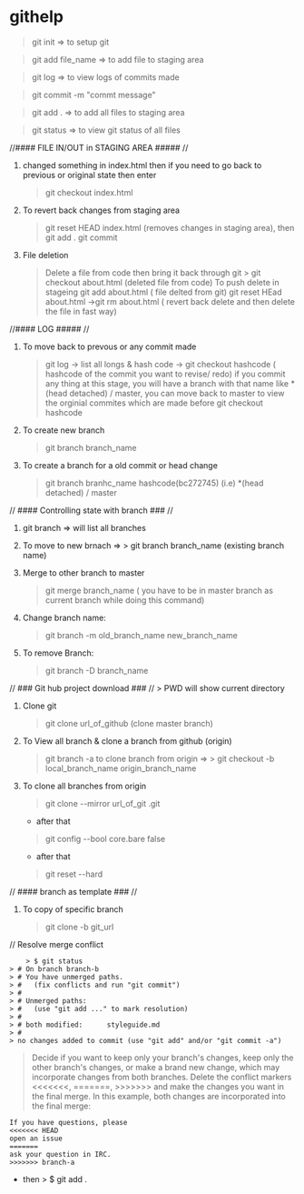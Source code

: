 # githelp

> git init => to setup git

> git add file_name => to add file to staging area

> git log => to view logs of commits made

> git commit -m "commt message" 

> git add . => to add all files to staging area

> git status => to view git status of all files

//#### FILE IN/OUT in STAGING AREA ##### //

1. changed something in index.html then if you need to go back to previous or original state then enter

     > git checkout index.html
    
2.  To revert back changes from staging area

     > git reset HEAD index.html  (removes changes in staging area), then git add . git commit
    
3.  File deletion

     > Delete a file from code then bring it back through git
         > git checkout about.html (deleted file from code)
       > To push delete in stageing
       > git add about.html ( file delted from git) 
       > git reset HEad about.html ->git rm about.html ( revert back delete and then delete the file in fast way)
      
 //#### LOG ##### //
 1.  To move back to prevous or any commit made
 
      > git log -> list all longs & hash code -> git checkout hashcode ( hashcode of the commit you want to revise/ redo) if you commit any thing at this stage, you will have a branch with that name like *(head detached) / master, you can move back to master to view the orginial commites which are made before git checkout hashcode
     
 2. To create new branch
 
       > git branch branch_name
     
 3. To create a branch for a old commit or head change
 
       > git branch branhc_name hashcode(bc272745) (i.e)  *(head detached) / master
     
 // #### Controlling state with branch ### //
 
 1.  git branch  => will list all branches
 
 2. To move to new brnach => > git branch branch_name (existing branch name)
 
 3. Merge to other branch to master
 
       > git merge branch_name ( you have to be in master branch as current branch while doing this command)
     
 4. Change branch name:
 
      > git branch -m old_branch_name new_branch_name
     
 5. To remove Branch:
 
       > git branch -D branch_name
  
  // ### Git hub project download ### // 
    > PWD will show current directory
  
  1.  Clone git
      
       > git clone url_of_github  (clone master branch)
   
  2. To View all branch & clone a branch from github (origin)
  
        > git branch -a
        > to clone branch from origin => > git checkout -b local_branch_name origin_branch_name
      
  3. To clone all branches from origin
      
        > git clone --mirror url_of_git .git
        - after that 
        > git config --bool core.bare false
        - after that
        > git reset --hard
      
 // #### branch as template ### //
 
 1. To copy of specific branch
  
     > git clone -b git_url
     
 // Resolve merge conflict
 


```
    > $ git status
> # On branch branch-b
> # You have unmerged paths.
> #   (fix conflicts and run "git commit")
> #
> # Unmerged paths:
> #   (use "git add ..." to mark resolution)
> #
> # both modified:      styleguide.md
> #
> no changes added to commit (use "git add" and/or "git commit -a")
```
> Decide if you want to keep only your branch's changes, keep only the other branch's changes, or make a brand new change, which may incorporate changes from both branches. Delete the conflict markers <<<<<<<, =======, >>>>>>> and make the changes you want in the final merge. In this example, both changes are incorporated into the final merge:
 ```
 If you have questions, please
<<<<<<< HEAD
open an issue
=======
ask your question in IRC.
>>>>>>> branch-a
```
- then  > $ git add .
 
